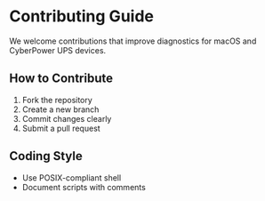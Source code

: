 # Contributing Guide

We welcome contributions that improve diagnostics for macOS and CyberPower UPS devices.

## How to Contribute

1. Fork the repository
2. Create a new branch
3. Commit changes clearly
4. Submit a pull request

## Coding Style

- Use POSIX-compliant shell
- Document scripts with comments
